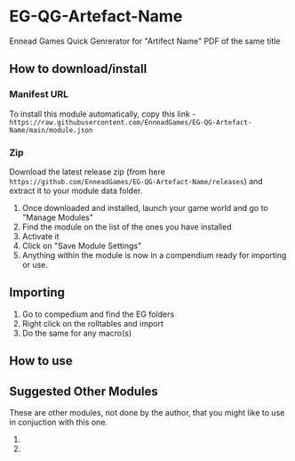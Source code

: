 # EG-QG-Artefact-Name
Ennead Games Quick Genrerator for "Artifect Name" PDF of the same title

## How to download/install

### Manifest URL
To install this module automatically, copy this link - 
`https://raw.githubusercontent.com/EnneadGames/EG-QG-Artefact-Name/main/module.json`

### Zip
Download the latest release zip (from here `https://github.com/EnneadGames/EG-QG-Artefact-Name/releases`)
and extract it to your module data folder. 


1. Once downloaded and installed, launch your game world and go to "Manage Modules"
2. Find the module on the list of the ones you have installed
3. Activate it
4. Click on "Save Module Settings"
5. Anything within the module is now in a compendium ready for importing or use.


## Importing
1. Go to compedium and find the EG folders
2. Right click on the rolltables and import
3. Do the same for any macro(s)

## How to use


## Suggested Other Modules

These are other modules, not done by the author, that you might like to use in 
conjuction with this one.

1. 
2. 